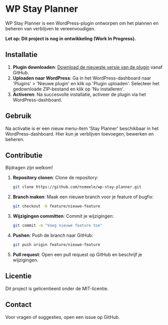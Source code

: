 # WP Stay Planner

WP Stay Planner is een WordPress-plugin ontworpen om het plannen en beheren van verblijven te vereenvoudigen.

**Let op: Dit project is nog in ontwikkeling (Work In Progress).**

## Installatie

1. **Plugin downloaden**: [Download de nieuwste versie van de plugin](https://github.com/nsmeele/wp-stay-planner/archive/refs/heads/main.zip) vanaf GitHub.
2. **Uploaden naar WordPress**: Ga in het WordPress-dashboard naar 'Plugins' > 'Nieuwe plugin' en klik op 'Plugin uploaden'. Selecteer het gedownloade ZIP-bestand en klik op 'Nu installeren'.
3. **Activeren**: Na succesvolle installatie, activeer de plugin via het WordPress-dashboard.

## Gebruik

Na activatie is er een nieuw menu-item 'Stay Planner' beschikbaar in het WordPress-dashboard. Hier kun je verblijven toevoegen, bewerken en beheren.

## Contributie

Bijdragen zijn welkom!

1. **Repository clonen**: Clone de repository:
   ```bash
   git clone https://github.com/nsmeele/wp-stay-planner.git
   ```
2. **Branch maken**: Maak een nieuwe branch voor je feature of bugfix:
   ```bash
   git checkout -b feature/nieuwe-feature
   ```
3. **Wijzigingen committen**: Commit je wijzigingen:
   ```bash
   git commit -m "Voeg nieuwe feature toe"
   ```
4. **Pushen**: Push de branch naar GitHub:
   ```bash
   git push origin feature/nieuwe-feature
   ```
5. **Pull request**: Open een pull request op GitHub en beschrijf je wijzigingen.

## Licentie

Dit project is gelicentieerd onder de MIT-licentie.

## Contact

Voor vragen of suggesties, open een issue op GitHub.
